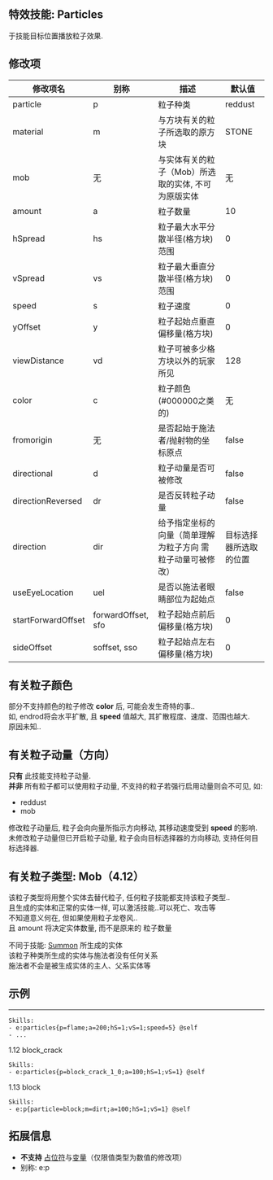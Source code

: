 特效技能: Particles
--------------------------

于技能目标位置播放粒子效果.

修改项
----------

| 修改项名 | 别称    | 描述                                                                                                    | 默认值 |
|-----------|------------|----------------------------------------------------------------------------------------------------------------|---------------|
| particle  | p  | 粒子种类  | reddust |
| material | m | 与方块有关的粒子所选取的原方块 | STONE |
| mob | 无 | 与实体有关的粒子（Mob）所选取的实体, 不可为原版实体 | 无 |
| amount | a | 粒子数量 | 10    |
| hSpread | hs  | 粒子最大水平分散半径(格方块)范围 | 0     |
| vSpread | vs  | 粒子最大垂直分散半径(格方块)范围 | 0     |
| speed | s   | 粒子速度 | 0 |
| yOffset | y   | 粒子起始点垂直偏移量(格方块) | 0 |
| viewDistance | vd  | 粒子可被多少格方块以外的玩家所见 | 128   |
| color | c | 粒子颜色(#000000之类的) | 无 |
| fromorigin | 无 | 是否起始于施法者/抛射物的坐标原点 | false |
| directional | d | 粒子动量是否可被修改 | false | 
| directionReversed | dr | 是否反转粒子动量 | false | 
| direction | dir | 给予指定坐标的向量（简单理解为粒子方向 需粒子动量可被修改） | 目标选择器所选取的位置 | 
| useEyeLocation | uel | 是否以施法者眼睛部位为起始点 | false |
| startForwardOffset   | forwardOffset, sfo | 粒子起始点前后偏移量(格方块) | 0 |
| sideOffset | soffset, sso | 粒子起始点左右偏移量(格方块) | 0 |

有关粒子颜色
-------

部分不支持颜色的粒子修改 **color** 后, 可能会发生奇特的事..  
如, endrod将会水平扩散, 且 **speed** 值越大, 其扩散程度、速度、范围也越大.  
原因未知..

有关粒子动量（方向）
--------

**只有** 此技能支持粒子动量.  
**并非** 所有粒子都可以使用粒子动量, 不支持的粒子若强行启用动量则会不可见, 如:  
 
-   reddust
-   mob  

修改粒子动量后, 粒子会向向量所指示方向移动, 其移动速度受到 **speed** 的影响.   
未修改粒子动量但已开启粒子动量, 粒子会向目标选择器的方向移动, 支持任何目标选择器.  

有关粒子类型: Mob（4.12）
------------------------

该粒子类型将用整个实体去替代粒子, 任何粒子技能都支持该粒子类型..  
且生成的实体和正常的实体一样, 可以激活技能..可以死亡、攻击等  
不知道意义何在, 但如果使用粒子龙卷风..  
且 amount 将决定实体数量, 而不是原来的 粒子数量  

不同于技能: [Summon](/技能/列表/summon) 所生成的实体  
该粒子种类所生成的实体与施法者没有任何关系  
施法者不会是被生成实体的主人、父系实体等

示例
--------

----
    Skills:
    - e:particles{p=flame;a=200;hS=1;vS=1;speed=5} @self
    - ...
1.12 block_crack

    Skills:
    - e:particles{p=block_crack_1_0;a=100;hS=1;vS=1} @self

1.13 block

    Skills:
    - e:p{particle=block;m=dirt;a=100;hS=1;vS=1} @self

拓展信息
-------

- **不支持** [占位符](/技能/占位符)与[变量](/技能/变量)（仅限值类型为数值的修改项）
- 别称: e:p